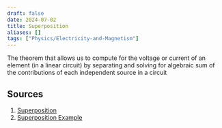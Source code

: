 ```yaml
---
draft: false
date: 2024-07-02
title: Superposition
aliases: []
tags: ["Physics/Electricity-and-Magnetism"]
---
```


The theorem that allows us to compute for the voltage or current of an element (in a linear circuit) by separating and solving for algebraic sum of the contributions of each independent source in a circuit

## Sources

1. [Superposition](https://youtu.be/v9gfWbvGOC0)
2. [Superposition Example](https://youtu.be/FKYvK7Y3JM8)

